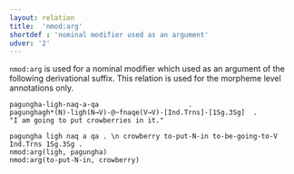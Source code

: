 ```yaml
---
layout: relation
title:  'nmod:arg'
shortdef : 'nominal modifier used as an argument'
udver: '2'
---
```


`nmod:arg` is used for a nominal modifier which used as an argument of the following derivational suffix. This relation is used for the morpheme level annotations only.

```
pagungha-ligh-naq-a-qa						.
pagunghagh*(N)-ligh(N→V)-@~fnaqe(V→V)-[Ind.Trns]-[1Sg.3Sg]	.
"I am going to put crowberries in it."
```

~~~ sdparse
pagungha ligh naq a qa . \n crowberry to-put-N-in to-be-going-to-V Ind.Trns 1Sg.3Sg .
nmod:arg(ligh, pagungha)
nmod:arg(to-put-N-in, crowberry)
~~~
<!-- Interlanguage links updated St lis 3 20:58:58 CET 2021 -->
